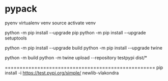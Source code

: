 # pypack

pyenv virtualenv venv
source activate venv

python -m pip install --upgrade pip
python -m pip install --upgrade setuptools

python -m pip install --upgrade build
python -m pip install --upgrade twine

python -m build
python -m twine upload --repository testpypi dist/*

===================================================
pip install -i https://test.pypi.org/simple/ newlib-vlakondra